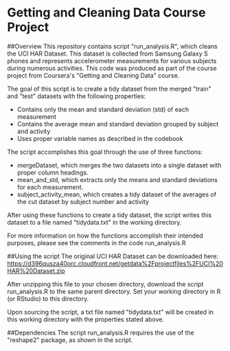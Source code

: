 # Getting and Cleaning Data Course Project
##Overview
This repository contains script "run_analysis.R", which cleans the UCI HAR Dataset. This dataset is collected from Samsung Galaxy S phones and represents accelerometer measurements for various subjects during numerous activities. This code was produced as part of the course project from Coursera's "Getting and Cleaning Data" course.

The goal of this script is to create a tidy dataset from the merged "train" and "test" datasets with the following properties:
* Contains only the mean and standard deviation (std) of each measurement
* Contains the average mean and standard deviation grouped by subject and activity
* Uses proper variable names as described in the codebook

The script accomplishes this goal through the use of three functions:
* mergeDataset, which merges the two datasets into a single dataset with proper column headings. 
* mean_and_std, which extracts only the means and standard deviations for each measurement.
* subject_activity_mean, which creates a tidy dataset of the averages of the cut dataset by subject number and activity

After using these functions to create a tidy dataset, the script writes this dataset to a file named "tidydata.txt" in the working directory.

For more information on how the functions accomplish their intended purposes, please see the comments in the code run_analysis.R

##Using the script
The original UCI HAR Dataset can be downloaded here: https://d396qusza40orc.cloudfront.net/getdata%2Fprojectfiles%2FUCI%20HAR%20Dataset.zip

After unzipping this file to your chosen directory, download the script run_analysis.R to the same parent directory. Set your working directory in R (or RStudio) to this directory.

Upon sourcing the script, a txt file named "tidydata.txt" will be created in this working directory with the properties stated above.

##Dependencies
The script run_analysis.R requires the use of the "reshape2" package, as shown in the script.
